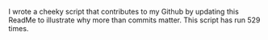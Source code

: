 I wrote a cheeky script that contributes to my Github by updating this ReadMe to illustrate why more than commits matter. This script has run 529 times.